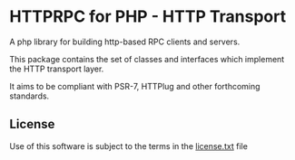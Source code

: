 HTTPRPC for PHP - HTTP Transport
================================

A php library for building http-based RPC clients and servers.

This package contains the set of classes and interfaces which implement the HTTP
transport layer.

It aims to be compliant with PSR-7, HTTPlug and other forthcoming standards.

License
-------
Use of this software is subject to the terms in the [license.txt](license.txt) file
